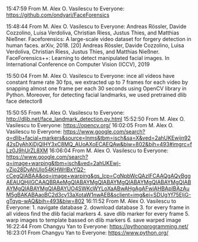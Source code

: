 15:47:59 From M. Alex O. Vasilescu to Everyone:
	https://github.com/ondyari/FaceForensics

15:48:44 From M. Alex O. Vasilescu to Everyone:
	Andreas Rössler, Davide Cozzolino, Luisa Verdoliva, Christian Riess, Justus
	Thies, and Matthias Nießner. Faceforensics: A large-scale video dataset for
	forgery detection in human faces. arXiv, 2018.
	[20] Andreas Rössler, Davide Cozzolino, Luisa Verdoliva, Christian Riess, Justus Thies,
	and Matthias Nießner. FaceForensics++: Learning to detect manipulated facial
	images. In International Conference on Computer Vision (ICCV), 2019

15:50:04 From M. Alex O. Vasilescu to Everyone:
	ince all videos have constant frame rate 30
	fps, we extracted up to 7 frames for each video by snapping almost
	one frame per each 30 seconds using OpenCV library in Python.
	Moreover, for detecting facial landmarks, we used pretrained dlib
	face detector8
	
15:50:55 From M. Alex O. Vasilescu to Everyone:
	http://dlib.net/face_landmark_detection.py.html
15:52:50 From M. Alex O. Vasilescu to Everyone:
	https://opencv.org/
16:02:05 From M. Alex O. Vasilescu to Everyone:
	https://www.google.com/search?q=dlib+facial+markers&source=lnms&tbm=isch&sa=X&ved=2ahUKEwijn9242sDyAhXiDjQIHY3xC8MQ_AUoAXoECAEQAw&biw=802&bih=493#imgrc=fLz0J9hUrZL8XM
16:06:04 From M. Alex O. Vasilescu to Everyone:
	https://www.google.com/search?q=image+warping&tbm=isch&ved=2ahUKEwj-vZio28DyAhUIo54KHWrlBxYQ2-cCegQIABAA&oq=image+warping&gs_lcp=CgNpbWcQAzIFCAAQgAQyBggAEAUQHjIGCAAQBRAeMgQIABAYMgQIABAYMgQIABAYMgQIABAYMgQIABAYMgQIABAYMgQIABAYUO4SWKcWYLoXaABwAHgAgAFwiAHBApIBAzAuM5gBAKABAaoBC2d3cy13aXotaW1nwAEB&sclient=img&ei=SDUgYf75EIjG-gTqyp-wAQ&bih=493&biw=802
16:11:52 From M. Alex O. Vasilescu to Everyone:
	1. navigate database
	2. download database
	3. for every frame in all videos find the dlib facial markers
	4. save dlib marker for every frame
	5. warp images to template bassed on dlib markers 
	6. save warped  image
16:22:44 From Changyu Yan to Everyone:
	https://pythonprogramming.net/
16:23:01 From Changyu Yan to Everyone:
	https://www.python.org/
